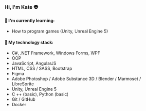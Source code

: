 ### Hi, I'm Kate :alien:

#### :memo: I'm currently learning:
* How to program games (Unity, Unreal Engine 5)

#### :floppy_disk: My technology stack:
* C#, .NET Framework, Windows Forms, WPF                                
* OOP
* JavaScript, AngularJS                                                          
* HTML, CSS / SASS, Bootstrap
* Figma
* Adobe Photoshop / Adobe Substance 3D / Blender / Marmoset / LibreSprite
* Unity, Unreal Engine 5
* C ++ (basic), Python (basic)
* Git / GitHub
* Docker
